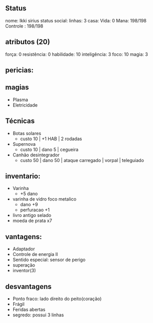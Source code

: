 ## Status
nome: Ikki sirius
status social:
linhas: 3
casa:
Vida: 0
Mana: 198/198
Controle : 198/198

## atributos (20)
força: 0
resistência: 0
habilidade: 10
inteligência: 3
foco: 10
magia: 3

## pericias:
## magias
- Plasma
- Eletricidade
## Técnicas
- Botas solares
	- custo 10 | +1 HAB | 2 rodadas
- Supernova 
	- custo 10 | dano 5 | cegueira
- Canhão desintegrador 
	- custo 50 | dano 50 | ataque carregado | vorpal | teleguiado

## inventario:
- Varinha 
	- +5 dano
- varinha de vidro foco metalico
	- dano +9
	- perfuracao +1
- livro antigo selado
- moeda de prata x7

## vantagens:
- Adaptador
- Controle de energia II
- Sentido especial: sensor de perigo
- superação
- inventor(3)

## desvantagens
- Ponto fraco: lado direito do peito(coração)
- Frágil
- Feridas abertas
- segredo: possui 3 linhas